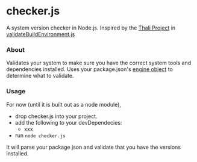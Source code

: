 # checker.js

A system version checker in Node.js. Inspired by the [Thali Project][thali] in [validateBuildEnvironment.js][thalicode]

### About

Validates your system to make sure you have the correct system tools and dependencies installed.  Uses your package.json's [engine object][engines] to determine what to validate.

### Usage

For now (until it is built out as a node module),
 - drop checker.js into your project.
 - add the following to your devDependecies:
    - xxx
 - run `node checker.js`

It will parse your package json and validate that you have the versions installed.

[thali]: http://thaliproject.org/
[thalicode]: https://github.com/thaliproject/Thali_CordovaPlugin/blob/vNext_yarong_1028/thali/install/validateBuildEnvironment.js
[engines]: https://docs.npmjs.com/files/package.json#engines
